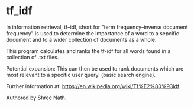 # tf_idf
In information retrieval, tf–idf, short for "term frequency–inverse document frequency" is used to determine the importance of a word to a sepcific document and to a wider collection of documents as a whole.

This program calculates and ranks the tf-idf for all words found in a collection of .txt files.

Potential expansion:
This can then be used to rank documents which are most relevant to a specific user query. (basic search engine).

Further information at: https://en.wikipedia.org/wiki/Tf%E2%80%93idf

Authored by Shree Nath. 
